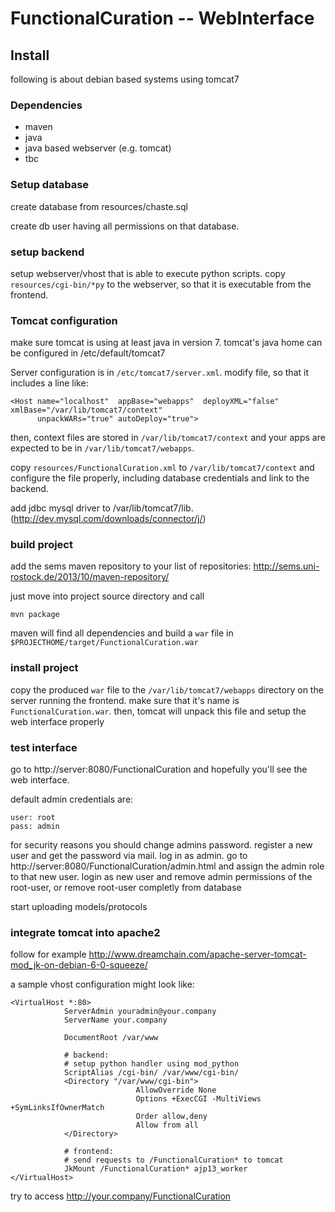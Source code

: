 # FunctionalCuration -- WebInterface

## Install

following is about debian based systems using tomcat7

### Dependencies

* maven
* java
* java based webserver (e.g. tomcat)
* tbc

### Setup database
create database from resources/chaste.sql

create db user having all permissions on that database.

### setup backend

setup webserver/vhost that is able to execute python scripts. copy `resources/cgi-bin/*py` to the webserver, so that it is executable from the frontend.

### Tomcat configuration
make sure tomcat is using at least java in version 7. tomcat's java home can be configured in /etc/default/tomcat7

Server configuration is in `/etc/tomcat7/server.xml`. modify file, so that it includes a line like:

    <Host name="localhost"  appBase="webapps"  deployXML="false" xmlBase="/var/lib/tomcat7/context"
          unpackWARs="true" autoDeploy="true">

then, context files are stored in `/var/lib/tomcat7/context` and your apps are expected to be in `/var/lib/tomcat7/webapps`.

copy `resources/FunctionalCuration.xml` to `/var/lib/tomcat7/context` and configure the file properly, including database credentials and link to the backend.

add jdbc mysql driver to /var/lib/tomcat7/lib. (http://dev.mysql.com/downloads/connector/j/)

### build project
add the sems maven repository to your list of repositories: http://sems.uni-rostock.de/2013/10/maven-repository/

just move into project source directory and call

    mvn package

maven will find all dependencies and build a `war` file in `$PROJECTHOME/target/FunctionalCuration.war`


### install project

copy the produced `war` file to the `/var/lib/tomcat7/webapps` directory on the server running the frontend. make sure that it's name is `FunctionalCuration.war`.
then, tomcat will unpack this file and setup the web interface properly

### test interface

go to http://server:8080/FunctionalCuration and hopefully you'll see the web interface.

default admin credentials are:

    user: root
    pass: admin

for security reasons you should change admins password. register a new user and get the password via mail.
log in as admin. go to http://server:8080/FunctionalCuration/admin.html and assign the admin role to that new user.
login as new user and remove admin permissions of the root-user, or remove root-user completly from database

start uploading models/protocols

### integrate tomcat into apache2
follow for example http://www.dreamchain.com/apache-server-tomcat-mod_jk-on-debian-6-0-squeeze/

a sample vhost configuration might look like:

	<VirtualHost *:80>
				ServerAdmin youradmin@your.company
				ServerName your.company
				
				DocumentRoot /var/www
				
				# backend:
				# setup python handler using mod_python
				ScriptAlias /cgi-bin/ /var/www/cgi-bin/
				<Directory "/var/www/cgi-bin">
								AllowOverride None
								Options +ExecCGI -MultiViews +SymLinksIfOwnerMatch
								Order allow,deny
								Allow from all
				</Directory>
				
				# frontend:
				# send requests to /FunctionalCuration* to tomcat
				JkMount /FunctionalCuration* ajp13_worker
	</VirtualHost>


try to access http://your.company/FunctionalCuration





